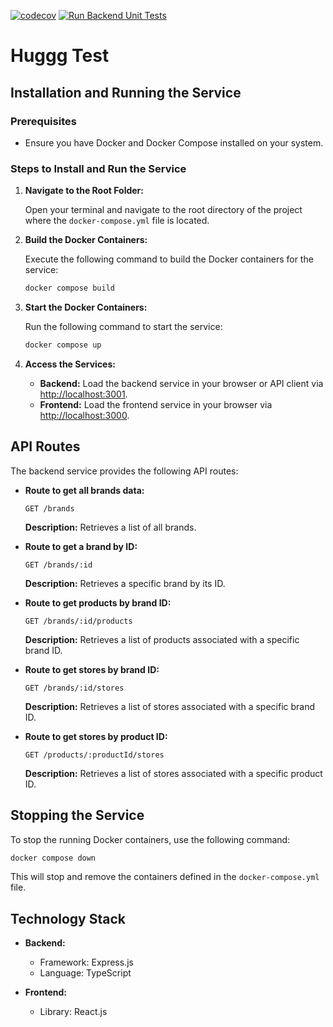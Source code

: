 [![codecov](https://codecov.io/github/hab1/huggg/branch/master/graph/badge.svg?token=8BVFWF5028)](https://codecov.io/github/hab1/huggg)
[![Run Backend Unit Tests](https://github.com/hab1/huggg/actions/workflows/test-backend.yml/badge.svg)](https://github.com/hab1/huggg/actions/workflows/test-backend.yml)

# Huggg Test

## Installation and Running the Service

### Prerequisites

- Ensure you have Docker and Docker Compose installed on your system.

### Steps to Install and Run the Service

1. **Navigate to the Root Folder:**

   Open your terminal and navigate to the root directory of the project where the `docker-compose.yml` file is located.

2. **Build the Docker Containers:**

   Execute the following command to build the Docker containers for the service:

   ```sh
   docker compose build
   ```

3. **Start the Docker Containers:**

   Run the following command to start the service:

   ```sh
   docker compose up
   ```

4. **Access the Services:**

   - **Backend:** Load the backend service in your browser or API client via [http://localhost:3001](http://localhost:3001).
   - **Frontend:** Load the frontend service in your browser via [http://localhost:3000](http://localhost:3000).

## API Routes

The backend service provides the following API routes:

- **Route to get all brands data:**

  ```http
  GET /brands
  ```

  **Description:** Retrieves a list of all brands.

- **Route to get a brand by ID:**

  ```http
  GET /brands/:id
  ```

  **Description:** Retrieves a specific brand by its ID.

- **Route to get products by brand ID:**

  ```http
  GET /brands/:id/products
  ```

  **Description:** Retrieves a list of products associated with a specific brand ID.
  
- **Route to get stores by brand ID:**

  ```http
  GET /brands/:id/stores
  ```

  **Description:** Retrieves a list of stores associated with a specific brand ID.
  

- **Route to get stores by product ID:**

  ```http
  GET /products/:productId/stores
  ```

  **Description:** Retrieves a list of stores associated with a specific product ID.

## Stopping the Service

To stop the running Docker containers, use the following command:

```sh
docker compose down
```

This will stop and remove the containers defined in the `docker-compose.yml` file.

## Technology Stack

- **Backend:**
  - Framework: Express.js
  - Language: TypeScript

- **Frontend:**
  - Library: React.js

